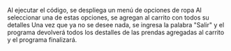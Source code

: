 Al ejecutar el código, se despliega un menú de opciones de ropa
Al seleccionar una de estas opciones, se agregan al carrito con todos su detalles
Una vez que ya no se desee nada, se ingresa la palabra "Salir" y el programa devolverá todos los destalles de las prendas agregadas al carrito y el programa finalizará.

